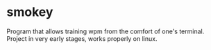 # smokey

Program that allows training wpm from the comfort of one's terminal.
Project in very early stages, works properly on linux.
